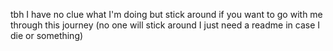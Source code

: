 tbh I have no clue what I'm doing but stick around if you want to go with me through this journey (no one will stick around I just need a readme in case I die or something)
